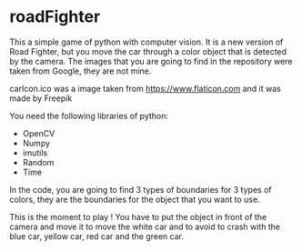# roadFighter

This a simple game of python with computer vision.
It is a new version of Road Fighter, but you move the car through a color object that is detected by the camera.
The images that you are going to find in the repository were taken from Google, they are not mine.

carIcon.ico was a image taken from https://www.flaticon.com and it was made by Freepik

You need the following libraries of python:
- OpenCV
- Numpy
- imutils
- Random
- Time

In the code, you are going to find 3 types of boundaries for 3 types of colors, they are the boundaries for the object that you want to use. 

This is the moment to play ! 
You have to put the object in front of the camera and move it to move the white car and to avoid to crash with the blue car, yellow car, red car and the green car.